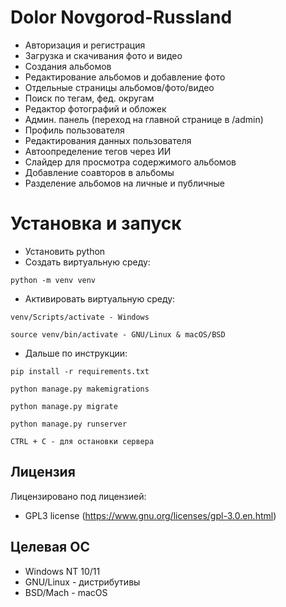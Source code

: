 # Dolor Novgorod-Russland

- Авторизация и регистрация
- Загрузка и скачивания фото и видео
- Создания альбомов 
- Редактирование альбомов и добавление фото
- Отдельные страницы альбомов/фото/видео
- Поиск по тегам, фед. округам
- Редактор фотографий и обложек
- Админ. панель (переход на главной странице в /admin)
- Профиль пользователя
- Редактирования данных пользователя
- Автоопределение тегов через ИИ
- Слайдер для просмотра содержимого альбомов
- Добавление соавторов в альбомы
- Разделение альбомов на личные и публичные

# Установка и запуск
- Установить python
- Создать виртуальную среду:
```
python -m venv venv
```
- Активировать виртуальную среду:
```
venv/Scripts/activate - Windows 
```
```
source venv/bin/activate - GNU/Linux & macOS/BSD
```
- Дальше по инструкции:
```
pip install -r requirements.txt
```
```
python manage.py makemigrations
```
```
python manage.py migrate
```
```
python manage.py runserver
```
```
CTRL + C - для остановки сервера
```

## Лицензия

Лицензировано под лицензией:

* GPL3 license (https://www.gnu.org/licenses/gpl-3.0.en.html)

## Целевая ОС

- Windows NT 10/11
- GNU/Linux - дистрибутивы
- BSD/Mach - macOS
